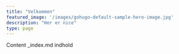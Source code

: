```yaml
---
title: "Velkommen"
featured_image: '/images/gohugo-default-sample-hero-image.jpg'
description: "Her er nice"
type: page
---
```


Content _index.md indhold